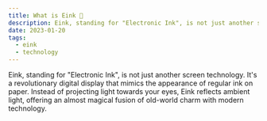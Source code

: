 ```yaml
---
title: What is Eink 📖
description: Eink, standing for "Electronic Ink", is not just another screen technology. It's a revolutionary digital display that mimics the appearance of regular ink on paper. Instead of projecting light towards your eyes, Eink reflects ambient light, offering an almost magical fusion of old-world charm with modern technology.
date: 2023-01-20
tags:
  - eink
  - technology
---
```

Eink, standing for "Electronic Ink", is not just another screen technology. It's a revolutionary digital display that mimics the appearance of regular ink on paper. Instead of projecting light towards your eyes, Eink reflects ambient light, offering an almost magical fusion of old-world charm with modern technology.
